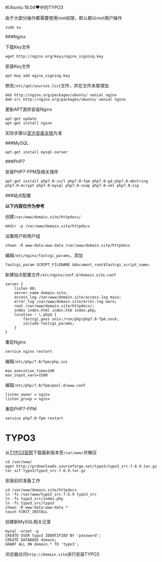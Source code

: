 #Ubuntu 16.04♥中的TYPO3

由于大部分操作都需要使用root权限，默认都以root用户操作

	sudo su

###Nginx

下载Key文件

	wget http://nginx.org/keys/nginx_signing.key

安装Key文件

	apt-key add nginx_signing.key

修改`/etc/apt/sources.list`文件，并在文件末尾增加

	deb http://nginx.org/packages/ubuntu/ xenial nginx
	deb-src http://nginx.org/packages/ubuntu/ xenial nginx

更新APT源并安装Nginx

	apt-get update
	apt-get install nginx

实际步骤以[官方安装文档](http://nginx.org/en/linux_packages.html)为准

###MySQL

	apt-get install mysql-server

###PHP7

安装PHP7-FPM及相关插件

	apt-get install php7.0-curl php7.0-fpm php7.0-gd php7.0-mbstring php7.0-mcrypt php7.0-mysql php7.0-soap php7.0-xml php7.0-zip

###站点配置

**以下内容仅作为参考**

创建`/var/www/domain.site/httpdocs/`

	mkdir -p /var/www/domain.site/httpdocs

设置用户和用户组

	chown -R www-data:www-data /var/www/domain.site/httpdocs

编辑`/etc/nginx/fastcgi_params`，添加

	fastcgi_param SCRIPT_FILENAME $document_root$fastcgi_script_name;


新建站点配置文件`/etc/nginx/conf.d/domain.site.conf`

	server {
		listen 80;
		server_name domain.site;
		access_log /var/www/domain.site/access.log main;
		error_log /var/www/domain.site/error.log warn;
		root /var/www/domain.site/httpdocs/;
		index index.html index.htm index.php;
		location ~ \.php$ {
			fastcgi_pass unix:/run/php/php7.0-fpm.sock;
			include fastcgi_params;
		}
	}

重启Nginx

	service nginx restart

编辑`/etc/php/7.0/fpm/php.ini`

	max_execution_time=240
	max_input_vars=1500

编辑`/etc/php/7.0/fpm/pool.d/www.conf`

	listen_owner = nginx
	listen_group = nginx

重启PHP7-FPM

	service php7.0-fpm restart

# TYPO3

从[TYPO3官网](https://typo3.org/download/)下载最新版本至`/var/www/`并解压

	cd /var/www/
	wget http://prdownloads.sourceforge.net/typo3/typo3_src-7.6.9.tar.gz
	tar xzf typo3/typo3_src-7.6.9.tar.gz

安装前的准备工作

	cd /var/www/domain.site/httpdocs
	ln -fs /var/www/typo3_src-7.6.9 typo3_src
	ln -fs typo3_src/index.php
	ln -fs typo3_src/typo3
	chown -R www-data:www-data *
	touch FIRST_INSTALL

创建新MySQL相关记录

	mysql -uroot -p
	CREATE USER typo3 IDENTIFIED BY 'password';
	CREATE DATABASE domain;
	GRANT ALL ON domain.* TO 'typo3';

浏览器访问`http://domain.site`进行安装TYPO3